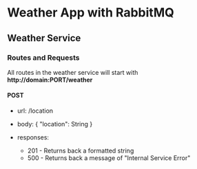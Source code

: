 # Weather App with RabbitMQ

## Weather Service

### Routes and Requests

All routes in the weather service will start with **http://domain:PORT/weather**

#### POST

- url: /location

- body:
  {
  "location": String
  }

- responses:
  - 201 - Returns back a formatted string
  - 500 - Returns back a message of "Internal Service Error"
